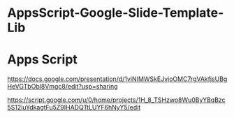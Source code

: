 # AppsScript-Google-Slide-Template-Lib


# Apps Script

https://docs.google.com/presentation/d/1viNIMWSkEJvjoOMC7rgVAkfjsUBgHeVGTbObl8Vmgc8/edit?usp=sharing

https://script.google.com/u/0/home/projects/1H_8_TSHzwo8Wu0ByYBqBzc5S12iuYdkagtFu5Z9IHADQTtLUYF6hNyY5/edit